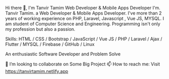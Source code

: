 Hi there 👋, I'm Tanvir Tamim
Web Developer & Mobile Apps Developer
I'm. Tanvir Tamim. a Web Developer & Mobile Apps Developer. I've more than 2 years of working experience on PHP, Laravel, Javascript , Vue JS, MYSQL. I am student of Computer Science and Engineering. Programming isn't only my profession but also a passion.

Skills: HTML / CSS / Bootstrap / JavaScript / Vue JS / PHP / Laravel / Ajax / Flutter / MYSQL / Firebase / GitHub / Linux

An enthusiastic Software Developer and Problem Solve

👯 I’m looking to collaborate on Some Big Project
📫 How to reach me: Visit https://tanvirtamim.netlify.app
